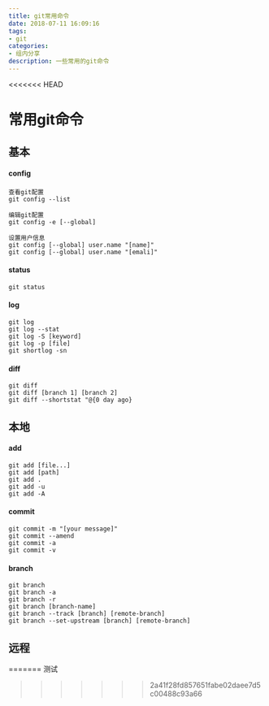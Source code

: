 ```yaml
---
title: git常用命令
date: 2018-07-11 16:09:16
tags:
- git
categories:
- 组内分享
description: 一些常用的git命令
---
```


<<<<<<< HEAD
# 常用git命令

## 基本
#### config
```
查看git配置
git config --list

编辑git配置
git config -e [--global]

设置用户信息
git config [--global] user.name "[name]"
git config [--global] user.name "[emali]"
```

#### status
```
git status
```

#### log
```
git log
git log --stat
git log -S [keyword]
git log -p [file]
git shortlog -sn
```

#### diff
```
git diff
git diff [branch 1] [branch 2]
git diff --shortstat "@{0 day ago}
```

## 本地
#### add
```
git add [file...]
git add [path]
git add .
git add -u
git add -A
```

#### commit
```
git commit -m "[your message]"
git commit --amend
git commit -a
git commit -v
```

#### branch
```
git branch
git branch -a
git branch -r
git branch [branch-name]
git branch --track [branch] [remote-branch]
git branch --set-upstream [branch] [remote-branch]
```

#### 

## 远程
=======
测试
>>>>>>> 2a41f28fd857651fabe02daee7d5c00488c93a66
